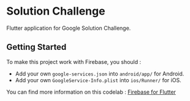 # Solution Challenge

Flutter application for Google Solution Challenge.

## Getting Started

To make this project work with Firebase, you should :
- Add your own `google-services.json` into `android/app/` for Android.
- Add your own `GoogleService-Info.plist` into `ios/Runner/` for iOS.

You can find more information on this codelab : [Firebase for Flutter](https://codelabs.developers.google.com/codelabs/flutter-firebase)
